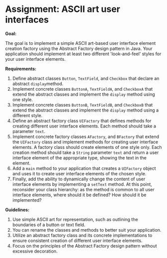 # Assignment: ASCII art user interfaces

**Goal:**

The goal is to implement a simple ASCII art-based user interface element creation factory using the Abstract Factory design pattern in Java. Your application should implement at least two different 'look-and-feel' styles for your user interface elements.

**Requirements:**

1. Define abstract classes `Button`, `TextField`, and `Checkbox` that declare an abstract `display`method.
2. Implement concrete classes `ButtonA`, `TextFieldA`, and `CheckboxA` that extend the abstract classes and implement the `display` method using one style.
3. Implement concrete classes `ButtonB`, `TextFieldB`, and `CheckboxB` that extend the abstract classes and implement the `display` method using a different style.
4. Define an abstract factory class `UIFactory` that defines methods for creating different user interface elements. Each method should take a parameter `text`.
5. Implement concrete factory classes `AFactory`, and `BFactory` that extend the `UIFactory` class and implement methods for creating user interface elements. A factory class should create elements of one style only. Each creation method should take a `String` parameter `text` and return a user interface element of the appropriate type, showing the text in the element.
5. Add a `main` method to your application that creates a `UIFactory` object and uses it to create user interface elements of the chosen style.
6. Finally, add the ability to dynamically change the content of user interface elements by implementing a `setText` method. At this point, reconsider your class hierarchy: as the method is common to all user interface elements, where should it be defined? How should it be implemented?

**Guidelines:**

1. Use simple ASCII art for representation, such as outlining the boundaries of a button or text field.
2. You can rename the classes and methods to better suit your application.
2. Utilize an abstract factory class and its concrete implementations to ensure consistent creation of different user interface elements.
3. Focus on the principles of the Abstract Factory design pattern without excessive decoration.



